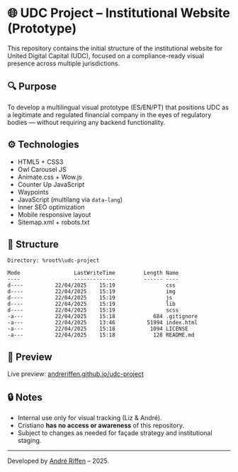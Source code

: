 # 🌐 UDC Project – Institutional Website (Prototype)

This repository contains the initial structure of the institutional website for United Digital Capital (UDC), focused on a compliance-ready visual presence across multiple jurisdictions.

## 🔍 Purpose

To develop a multilingual visual prototype (ES/EN/PT) that positions UDC as a legitimate and regulated financial company in the eyes of regulatory bodies — without requiring any backend functionality.

## ⚙️ Technologies

- HTML5 + CSS3
- Owl Carousel JS
- Animate.css + Wow.js
- Counter Up JavaScript
- Waypoints
- JavaScript (multilang via `data-lang`)
- Inner SEO optimization
- Mobile responsive layout
- Sitemap.xml + robots.txt

## 📁 Structure

    Directory: %root%\udc-project

    Mode                 LastWriteTime         Length Name
    ----                 -------------         ------ ----
    d----          22/04/2025    15:19                css
    d----          22/04/2025    15:19                img
    d----          22/04/2025    15:19                js
    d----          22/04/2025    15:19                lib
    d----          22/04/2025    15:19                scss
    -a---          22/04/2025    15:18            684 .gitignore
    -a---          22/04/2025    13:46          51994 index.html
    -a---          22/04/2025    15:18           1094 LICENSE
    -a---          22/04/2025    15:18            128 README.md

## 🚀 Preview

Live preview: [andreriffen.github.io/udc-project](https://andreriffen.github.io/udc-project)

## 🔒 Notes

- Internal use only for visual tracking (Liz & André).
- Cristiano **has no access or awareness** of this repository.
- Subject to changes as needed for façade strategy and institutional staging.

---

Developed by [André Riffen](https://github.com/andreriffen) – 2025.
